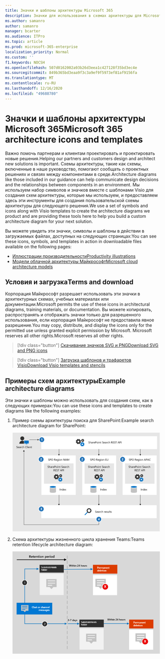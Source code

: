 ```yaml
---
title: Значки и шаблоны архитектуры Microsoft 365
description: Значки для использования в схемах архитектуры для Microsoft 365.
ms.author: samanro
author: samanro
manager: bcarter
ms.audience: ITPro
ms.topic: article
ms.prod: microsoft-365-enterprise
localization_priority: Normal
ms.custom: ''
f1.keywords: NOCSH
ms.openlocfilehash: 507d0162002a93b26d3eea1c427128f35bd3ec4e
ms.sourcegitcommit: 849b365bd3eaa9f3c3a9ef9f5973ef81af9156fa
ms.translationtype: MT
ms.contentlocale: ru-RU
ms.lasthandoff: 12/16/2020
ms.locfileid: "49688780"
---
```

# <a name="microsoft-365-architecture-icons-and-templates"></a><span data-ttu-id="2a8b6-103">Значки и шаблоны архитектуры Microsoft 365</span><span class="sxs-lookup"><span data-stu-id="2a8b6-103">Microsoft 365 architecture icons and templates</span></span>

<span data-ttu-id="2a8b6-104">Важно помочь партнерам и клиентам проектировать и проектировать новые решения.</span><span class="sxs-lookup"><span data-stu-id="2a8b6-104">Helping our partners and customers design and architect new solutions is important.</span></span> <span data-ttu-id="2a8b6-105">Схемы архитектуры, такие как схемы, включенные в наше руководство, помогают сообщать о проектных решениях и связях между компонентами в среде.</span><span class="sxs-lookup"><span data-stu-id="2a8b6-105">Architecture diagrams like those included in our guidance can help communicate design decisions and the relationships between components in an environment.</span></span> <span data-ttu-id="2a8b6-106">Мы используем набор символов и значков вместе с шаблонами Visio для создания схем архитектуры, которые мы используем, и предоставляем здесь эти инструменты для создания пользовательской схемы архитектуры для следующего решения.</span><span class="sxs-lookup"><span data-stu-id="2a8b6-106">We use a set of symbols and icons along with Visio templates to create the architecture diagrams we product and are providing these tools here to help you build a custom architecture diagram for your next solution.</span></span>

<span data-ttu-id="2a8b6-107">Вы можете увидеть эти значки, символы и шаблоны в действии в загружаемых файлах, доступных на следующих страницах:</span><span class="sxs-lookup"><span data-stu-id="2a8b6-107">You can see these icons, symbols, and templates in action in downloadable files available on the following pages:</span></span>

- [<span data-ttu-id="2a8b6-108">Иллюстрации производительности</span><span class="sxs-lookup"><span data-stu-id="2a8b6-108">Productivity illustrations</span></span>](productivity-illustrations.md)
- [<span data-ttu-id="2a8b6-109">Модели облачной архитектуры Майкрософт</span><span class="sxs-lookup"><span data-stu-id="2a8b6-109">Microsoft cloud architecture models</span></span>](cloud-architecture-models.md)

## <a name="terms-and-download"></a><span data-ttu-id="2a8b6-110">Условия и загрузка</span><span class="sxs-lookup"><span data-stu-id="2a8b6-110">Terms and download</span></span>

<span data-ttu-id="2a8b6-111">Корпорация Майкрософт разрешает использовать эти значки в архитектурных схемах, учебных материалах или документации.</span><span class="sxs-lookup"><span data-stu-id="2a8b6-111">Microsoft permits the use of these icons in architectural diagrams, training materials, or documentation.</span></span> <span data-ttu-id="2a8b6-112">Вы можете копировать, распространять и отображать значки только для разрешенного использования, если корпорация Майкрософт не предоставила явное разрешение.</span><span class="sxs-lookup"><span data-stu-id="2a8b6-112">You may copy, distribute, and display the icons only for the permitted use unless granted explicit permission by Microsoft.</span></span> <span data-ttu-id="2a8b6-113">Microsoft reserves all other rights.</span><span class="sxs-lookup"><span data-stu-id="2a8b6-113">Microsoft reserves all other rights.</span></span>


 > [!div class="button"]
 > [<span data-ttu-id="2a8b6-114">Скачивание значков SVG и PNG</span><span class="sxs-lookup"><span data-stu-id="2a8b6-114">Download SVG and PNG icons</span></span>](https://go.microsoft.com/fwlink/?linkid=869455)

 > [!div class="button"]
 > [<span data-ttu-id="2a8b6-115">Загрузка шаблонов и трафаретов Visio</span><span class="sxs-lookup"><span data-stu-id="2a8b6-115">Download Visio templates and stencils</span></span>](https://go.microsoft.com/fwlink/?linkid=2056186)

## <a name="example-architecture-diagrams"></a><span data-ttu-id="2a8b6-116">Примеры схем архитектуры</span><span class="sxs-lookup"><span data-stu-id="2a8b6-116">Example architecture diagrams</span></span>

<span data-ttu-id="2a8b6-117">Эти значки и шаблоны можно использовать для создания схем, как в следующих примерах:</span><span class="sxs-lookup"><span data-stu-id="2a8b6-117">You can use these icons and templates to create diagrams like the following examples:</span></span>

1. <span data-ttu-id="2a8b6-118">Пример схемы архитектуры поиска для SharePoint:</span><span class="sxs-lookup"><span data-stu-id="2a8b6-118">Example search architecture diagram for SharePoint:</span></span>

    ![Пример архитектуры поиска для SharePoint](../media/configure-search-for-multi-geo-image1-1.png)

2. <span data-ttu-id="2a8b6-120">Схема архитектуры жизненного цикла хранения Teams:</span><span class="sxs-lookup"><span data-stu-id="2a8b6-120">Teams retention lifecycle architecture diagram:</span></span>

    ![Жизненный цикл хранения Teams](../media/TeamsRetentionLifecycle.png)
